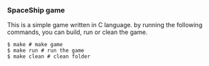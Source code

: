 ### SpaceShip game

This is a simple game written in C language. by running the following commands, you can build, run or clean the game.

```
$ make # make game
$ make run # run the game
$ make clean # clean folder
```
